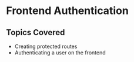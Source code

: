 # Frontend Authentication

## Topics Covered
-   Creating protected routes
-   Authenticating a user on the frontend
